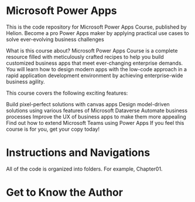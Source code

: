 # Microsoft Power Apps
This is the code repository for Microsoft Power Apps Course, published by Helion.
Become a pro Power Apps maker by applying practical use cases to solve ever-evolving business challenges

What is this course about?
Microsoft Power Apps Course is a complete resource filled with meticulously crafted recipes to help you build customized business apps that meet ever-changing enterprise demands. You will learn how to design modern apps with the low-code approach in a rapid application development environment by achieving enterprise-wide business agility.

This course covers the following exciting features:

Build pixel-perfect solutions with canvas apps
Design model-driven solutions using various features of Microsoft Dataverse
Automate business processes
Improve the UX of business apps to make them more appealing
Find out how to extend Microsoft Teams using Power Apps
If you feel this course is for you, get your copy today!

# Instructions and Navigations
All of the code is organized into folders. For example, Chapter01.

# Get to Know the Author
